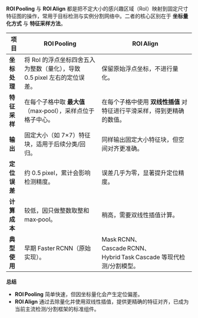 **ROI Pooling** 与 **ROI Align** 都是把不定大小的感兴趣区域（RoI）映射到固定尺寸特征图的操作，常用于目标检测与实例分割网络中。二者的核心区别在于 **坐标量化方式** 与 **特征采样方法**。

| 项目 | ROI Pooling | ROI Align |
|------|-------------|-----------|
| **坐标处理** | 将 RoI 的浮点坐标四舍五入为整数（量化），导致 0.5 pixel 左右的定位误差。 | 保留原始浮点坐标，不进行量化。 |
| **特征采样** | 在每个子格中取 **最大值**（max‑pool），采样点位于格子中心。 | 在每个子格中使用 **双线性插值** 对特征进行平滑采样，得到更精确的数值。 |
| **输出** | 固定大小（如 7×7）特征块，适用于后续分类/回归。 | 同样输出固定大小特征块，但空间对齐更准确。 |
| **定位误差** | 约 0.5 pixel，累计会影响检测精度。 | 误差几乎为零，显著提升定位精度。 |
| **计算成本** | 较低，因只做整数取整和 max‑pool。 | 稍高，需要双线性插值计算。 |
| **典型使用** | 早期 Faster RCNN（原始实现）。 | Mask RCNN、Cascade RCNN、Hybrid Task Cascade 等现代检测/分割模型。 |

**总结**  
- **ROI Pooling** 简单快速，但因坐标量化会产生定位偏差。  
- **ROI Align** 通过去除量化并使用双线性插值，提供更精确的特征对齐，已成为当前主流检测/分割框架的标准组件。